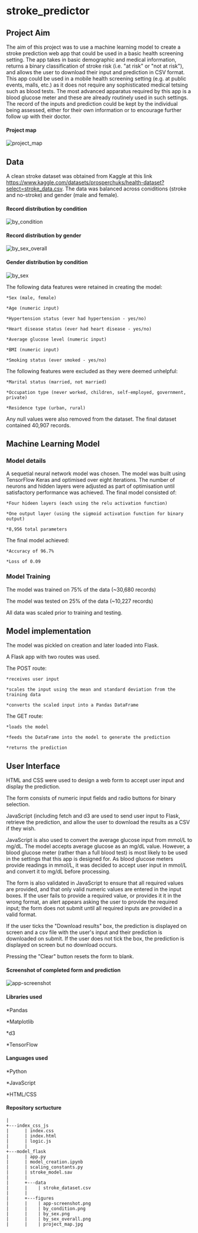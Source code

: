 # stroke_predictor

## Project Aim

The aim of this project was to use a machine learning model to create a stroke prediction web app that could be used in a basic health screening setting. The app takes in basic demographic and medical information, returns a binary classification of stroke risk (i.e. "at risk" or "not at risk"), and allows the user to download their input and prediction in CSV format. This app could be used in a mobile health screening setting (e.g. at public events, malls, etc.) as it does not require any sophisticated medical tetsing such as blood tests. The most advanced apparatus required by this app is a blood glucose meter and these are already routinely used in such settings. The record of the inputs and prediction could be kept by the individual being assessed, either for their own information or to encourage further follow up with their doctor.

#### Project map
![project_map](https://github.com/anna2023471/stroke_predictor/assets/132623167/132a35c3-6e1a-4f6d-abef-40e2f727db40)

## Data

A clean stroke dataset was obtained from Kaggle at this link https://www.kaggle.com/datasets/prosperchuks/health-dataset?select=stroke_data.csv. The data was balanced across coniditions (stroke and no-stroke) and gender (male and female). 

#### Record distribution by condition
![by_condition](https://github.com/anna2023471/stroke_predictor/assets/132623167/e239309f-869f-4725-848a-5c0de2228302)

#### Record distribution by gender
![by_sex_overall](https://github.com/anna2023471/stroke_predictor/assets/132623167/5b001c20-ffa7-415c-ad26-48070e364874)


#### Gender distribution by condition
![by_sex](https://github.com/anna2023471/stroke_predictor/assets/132623167/3a213d3d-481b-4a35-9eef-492de1208034)


The following data features were retained in creating the model:

    *Sex (male, female)

    *Age (numeric input)

    *Hypertension status (ever had hypertension - yes/no)

    *Heart disease status (ever had heart disease - yes/no)

    *Average glucose level (numeric input)

    *BMI (numeric input)

    *Smoking status (ever smoked - yes/no)

The following features were excluded as they were deemed unhelpful:

    *Marital status (married, not married)

    *Occupation type (never worked, children, self-employed, government, private)

    *Residence type (urban, rural)

Any null values were also removed from the dataset. The final dataset contained 40,907 records.

## Machine Learning Model

### Model details

A sequetial neural network model was chosen. The model was built using TensorFlow Keras and optimised over eight iterations. The number of neurons and hidden layers were adjusted as part of optimisation until satisfactory performance was achieved. The final model consisted of:

    *Four hideen layers (each using the relu activation function)

    *One output layer (using the sigmoid activation function for binary output)

    *8,956 total parameters

The final model achieved:

    *Accuracy of 96.7%

    *Loss of 0.09

### Model Training

The model was trained on 75% of the data (~30,680 records)

The model was tested on 25% of the data (~10,227 records)

All data was scaled prior to training and testing.

## Model implementation

The model was pickled on creation and later loaded into Flask.

A Flask app with two routes was used.

The POST route:

    *receives user input

    *scales the input using the mean and standard deviation from the training data

    *converts the scaled input into a Pandas DataFrame

The GET route:

    *loads the model

    *feeds the DataFrame into the model to generate the prediction

    *returns the prediction

## User Interface

HTML and CSS were used to design a web form to accept user input and display the prediction.

The form consists of numeric input fields and radio buttons for binary selection.

JavaScript (including fetch and d3 are used to send user input to Flask, retrieve the prediction, and allow the user to download the results as a CSV if they wish.

JavaScript is also used to convert the average glucose input from mmol/L to mg/dL. The model accepts average glucose as an mg/dL value. However, a blood glucose meter (rather than a full blood test) is most likely to be used in the settings that this app is designed for. As blood glucose meters provide readings in mmol/L, it was decided to accept user input in mmol/L and convert it to mg/dL before processing.

The form is also validated in JavaScript to ensure that all required values are provided, and that only valid numeric values are entered in the input boxes. If the user fails to provide a required value, or provides it it in the wrong format, an alert appears asking the user to provide the required input; the form does not submit until all required inputs are provided in a valid format. 

If the user ticks the "Download results" box, the prediction is displayed on screen and a csv file with the user's input and their prediction is downloaded on submit. If the user does not tick the box, the prediction is displayed on screen but no download occurs.

Pressing the "Clear" button resets the form to blank.

#### Screenshot of completed form and prediction

![app-screenshot](https://github.com/anna2023471/stroke_predictor/assets/132623167/66255185-3341-40b3-8288-f43d67d32411)

#### Libraries used

   *Pandas

   *Matplotlib

   *d3

   *TensorFlow

#### Languages used

   *Python

   *JavaScript

   *HTML/CSS

#### Repository scrtucture

```tree
|   
+---index_css_js
|      | index.css
|      | index.html
|      | logic.js
|      | 
+---model_flask
|      | app.py
|      | model_creation.ipynb
|      | scaling_constants.py
|      | stroke_model.sav
|      |    
|      +---data
|      |    | stroke_dataset.csv
|      |     
|      +---figures
|      |    | app-screenshot.png
|      |    | by_condition.png
|      |    | by_sex.png
|      |    | by_sex_overall.png
|      |    | project_map.jpg
            





